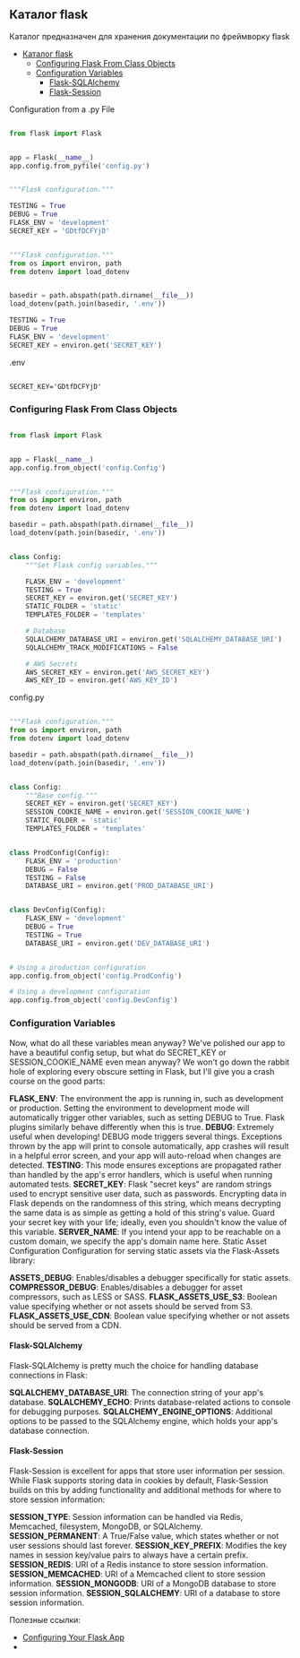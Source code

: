 ## Каталог flask

Каталог предназначен для хранения документации по фреймворку flask

- [Каталог flask](#каталог-flask)
  - [Configuring Flask From Class Objects](#configuring-flask-from-class-objects)
  - [Configuration Variables](#configuration-variables)
    - [Flask-SQLAlchemy](#flask-sqlalchemy)
    - [Flask-Session](#flask-session)

Configuration from a .py File

``` python app.py

from flask import Flask


app = Flask(__name__)
app.config.from_pyfile('config.py')

```

``` python 

"""Flask configuration."""

TESTING = True
DEBUG = True
FLASK_ENV = 'development'
SECRET_KEY = 'GDtfDCFYjD'

```

``` python

"""Flask configuration."""
from os import environ, path
from dotenv import load_dotenv


basedir = path.abspath(path.dirname(__file__))
load_dotenv(path.join(basedir, '.env'))

TESTING = True
DEBUG = True
FLASK_ENV = 'development'
SECRET_KEY = environ.get('SECRET_KEY')

```

.env 

```   

SECRET_KEY='GDtfDCFYjD'

```

### Configuring Flask From Class Objects

``` python

from flask import Flask


app = Flask(__name__)
app.config.from_object('config.Config')

```

``` python

"""Flask configuration."""
from os import environ, path
from dotenv import load_dotenv

basedir = path.abspath(path.dirname(__file__))
load_dotenv(path.join(basedir, '.env'))


class Config:
    """Set Flask config variables."""

    FLASK_ENV = 'development'
    TESTING = True
    SECRET_KEY = environ.get('SECRET_KEY')
    STATIC_FOLDER = 'static'
    TEMPLATES_FOLDER = 'templates'

    # Database
    SQLALCHEMY_DATABASE_URI = environ.get('SQLALCHEMY_DATABASE_URI')
    SQLALCHEMY_TRACK_MODIFICATIONS = False

    # AWS Secrets
    AWS_SECRET_KEY = environ.get('AWS_SECRET_KEY')
    AWS_KEY_ID = environ.get('AWS_KEY_ID') 

```

config.py

``` python 

"""Flask configuration."""
from os import environ, path
from dotenv import load_dotenv

basedir = path.abspath(path.dirname(__file__))
load_dotenv(path.join(basedir, '.env'))


class Config:
    """Base config."""
    SECRET_KEY = environ.get('SECRET_KEY')
    SESSION_COOKIE_NAME = environ.get('SESSION_COOKIE_NAME')
    STATIC_FOLDER = 'static'
    TEMPLATES_FOLDER = 'templates'


class ProdConfig(Config):
    FLASK_ENV = 'production'
    DEBUG = False
    TESTING = False
    DATABASE_URI = environ.get('PROD_DATABASE_URI')


class DevConfig(Config):
    FLASK_ENV = 'development'
    DEBUG = True
    TESTING = True
    DATABASE_URI = environ.get('DEV_DATABASE_URI')

```

``` python 

# Using a production configuration
app.config.from_object('config.ProdConfig')

# Using a development configuration
app.config.from_object('config.DevConfig')

```

### Configuration Variables

Now, what do all these variables mean anyway? We've polished our app to have a beautiful config setup, but what do SECRET_KEY or SESSION_COOKIE_NAME even mean anyway? We won't go down the rabbit hole of exploring every obscure setting in Flask, but I'll give you a crash course on the good parts:

**FLASK_ENV**: The environment the app is running in, such as development or production. Setting the environment to development mode will automatically trigger other variables, such as setting DEBUG to True. Flask plugins similarly behave differently when this is true.
**DEBUG**: Extremely useful when developing! DEBUG mode triggers several things. Exceptions thrown by the app will print to console automatically, app crashes will result in a helpful error screen, and your app will auto-reload when changes are detected.
**TESTING**: This mode ensures exceptions are propagated rather than handled by the app's error handlers, which is useful when running automated tests.
**SECRET_KEY**: Flask "secret keys" are random strings used to encrypt sensitive user data, such as passwords. Encrypting data in Flask depends on the randomness of this string, which means decrypting the same data is as simple as getting a hold of this string's value. Guard your secret key with your life; ideally, even you shouldn't know the value of this variable.
**SERVER_NAME**: If you intend your app to be reachable on a custom domain, we specify the app's domain name here.
Static Asset Configuration
Configuration for serving static assets via the Flask-Assets library:

**ASSETS_DEBUG**: Enables/disables a debugger specifically for static assets.
**COMPRESSOR_DEBUG**: Enables/disables a debugger for asset compressors, such as LESS or SASS.
**FLASK_ASSETS_USE_S3**: Boolean value specifying whether or not assets should be served from S3.
**FLASK_ASSETS_USE_CDN**: Boolean value specifying whether or not assets should be served from a CDN.
#### Flask-SQLAlchemy
Flask-SQLAlchemy is pretty much the choice for handling database connections in Flask:

**SQLALCHEMY_DATABASE_URI**: The connection string of your app's database.
**SQLALCHEMY_ECHO**: Prints database-related actions to console for debugging purposes.
**SQLALCHEMY_ENGINE_OPTIONS**: Additional options to be passed to the SQLAlchemy engine, which holds your app's database connection.
#### Flask-Session
Flask-Session is excellent for apps that store user information per session. While Flask supports storing data in cookies by default, Flask-Session builds on this by adding functionality and additional methods for where to store session information:

**SESSION_TYPE**: Session information can be handled via Redis, Memcached, filesystem, MongoDB, or SQLAlchemy.
**SESSION_PERMANENT**: A True/False value, which states whether or not user sessions should last forever.
**SESSION_KEY_PREFIX**: Modifies the key names in session key/value pairs to always have a certain prefix.
**SESSION_REDIS**: URI of a Redis instance to store session information.
**SESSION_MEMCACHED**: URI of a Memcached client to store session information.
**SESSION_MONGODB**: URI of a MongoDB database to store session information.
**SESSION_SQLALCHEMY**: URI of a database to store session information.

Полезные ссылки:

- [Configuring Your Flask App](https://hackersandslackers.com/configure-flask-applications/)
- 
